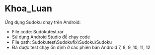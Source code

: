 # Khoa_Luan

Ứng dụng Sudoku chạy trên Android:
  -  File code: Sudokutest.rar
  -  Sử dụng Android Studio để chạy code
  -  File path: Sudokutest\Sudokufix\Sudoku\Sudoku
  -  Đã được test chạy ổn định ở các phiên bản Android 7, 8, 9, 10, 11, 12
